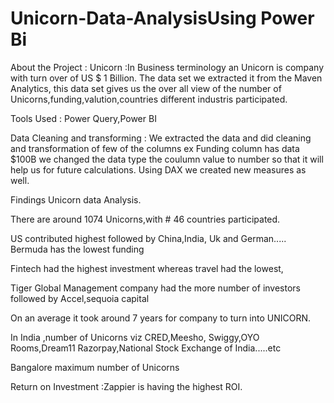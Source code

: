 # Unicorn-Data-AnalysisUsing Power Bi

About the Project :
Unicorn :In Business terminology an Unicorn is company with turn over of US $ 1 Billion.
The data set we extracted it from the Maven Analytics,
this data set gives us the over all view of the number of Unicorns,funding,valution,countries  different industris participated.

Tools Used : Power Query,Power BI

Data Cleaning and transforming :
We extracted the data and did cleaning and transformation of few of the columns ex Funding column has data $100B we changed the data type the coulumn value to number so that it will help us for future calculations.
Using DAX we created new measures as well.


Findings Unicorn data Analysis.

There are around 1074 Unicorns,with # 46 countries participated.

US contributed highest followed by China,India, Uk and German..... Bermuda has the lowest funding

Fintech had the highest investment whereas travel had the lowest,

Tiger Global Management company had the more number of investors followed by Accel,sequoia capital

On an average it took around 7 years for company to turn into UNICORN.

In India ,number of Unicorns viz  CRED,Meesho, Swiggy,OYO Rooms,Dream11 Razorpay,National Stock Exchange of India.....etc

Bangalore maximum number of Unicorns

Return on Investment :Zappier is having the highest ROI.










